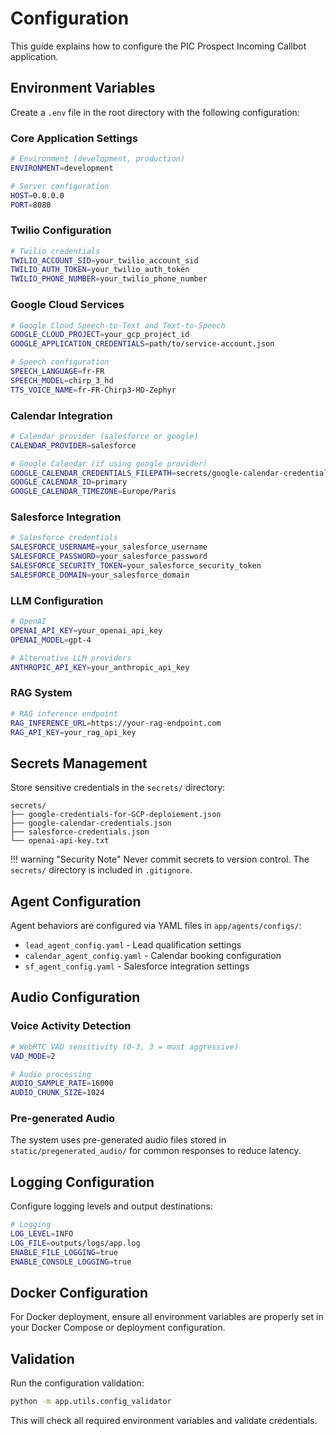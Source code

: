 # Configuration

This guide explains how to configure the PIC Prospect Incoming Callbot application.

## Environment Variables

Create a `.env` file in the root directory with the following configuration:

### Core Application Settings
```bash
# Environment (development, production)
ENVIRONMENT=development

# Server configuration
HOST=0.0.0.0
PORT=8080
```

### Twilio Configuration
```bash
# Twilio credentials
TWILIO_ACCOUNT_SID=your_twilio_account_sid
TWILIO_AUTH_TOKEN=your_twilio_auth_token
TWILIO_PHONE_NUMBER=your_twilio_phone_number
```

### Google Cloud Services
```bash
# Google Cloud Speech-to-Text and Text-to-Speech
GOOGLE_CLOUD_PROJECT=your_gcp_project_id
GOOGLE_APPLICATION_CREDENTIALS=path/to/service-account.json

# Speech configuration
SPEECH_LANGUAGE=fr-FR
SPEECH_MODEL=chirp_3_hd
TTS_VOICE_NAME=fr-FR-Chirp3-HD-Zephyr
```

### Calendar Integration
```bash
# Calendar provider (salesforce or google)
CALENDAR_PROVIDER=salesforce

# Google Calendar (if using google provider)
GOOGLE_CALENDAR_CREDENTIALS_FILEPATH=secrets/google-calendar-credentials.json
GOOGLE_CALENDAR_ID=primary
GOOGLE_CALENDAR_TIMEZONE=Europe/Paris
```

### Salesforce Integration
```bash
# Salesforce credentials
SALESFORCE_USERNAME=your_salesforce_username
SALESFORCE_PASSWORD=your_salesforce_password
SALESFORCE_SECURITY_TOKEN=your_salesforce_security_token
SALESFORCE_DOMAIN=your_salesforce_domain
```

### LLM Configuration
```bash
# OpenAI
OPENAI_API_KEY=your_openai_api_key
OPENAI_MODEL=gpt-4

# Alternative LLM providers
ANTHROPIC_API_KEY=your_anthropic_api_key
```

### RAG System
```bash
# RAG inference endpoint
RAG_INFERENCE_URL=https://your-rag-endpoint.com
RAG_API_KEY=your_rag_api_key
```

## Secrets Management

Store sensitive credentials in the `secrets/` directory:

```
secrets/
├── google-credentials-for-GCP-deploiement.json
├── google-calendar-credentials.json
├── salesforce-credentials.json
└── openai-api-key.txt
```

!!! warning "Security Note"
    Never commit secrets to version control. The `secrets/` directory is included in `.gitignore`.

## Agent Configuration

Agent behaviors are configured via YAML files in `app/agents/configs/`:

- `lead_agent_config.yaml` - Lead qualification settings
- `calendar_agent_config.yaml` - Calendar booking configuration
- `sf_agent_config.yaml` - Salesforce integration settings

## Audio Configuration

### Voice Activity Detection
```bash
# WebRTC VAD sensitivity (0-3, 3 = most aggressive)
VAD_MODE=2

# Audio processing
AUDIO_SAMPLE_RATE=16000
AUDIO_CHUNK_SIZE=1024
```

### Pre-generated Audio
The system uses pre-generated audio files stored in `static/pregenerated_audio/` for common responses to reduce latency.

## Logging Configuration

Configure logging levels and output destinations:

```bash
# Logging
LOG_LEVEL=INFO
LOG_FILE=outputs/logs/app.log
ENABLE_FILE_LOGGING=true
ENABLE_CONSOLE_LOGGING=true
```

## Docker Configuration

For Docker deployment, ensure all environment variables are properly set in your Docker Compose or deployment configuration.

## Validation

Run the configuration validation:

```bash
python -m app.utils.config_validator
```

This will check all required environment variables and validate credentials.